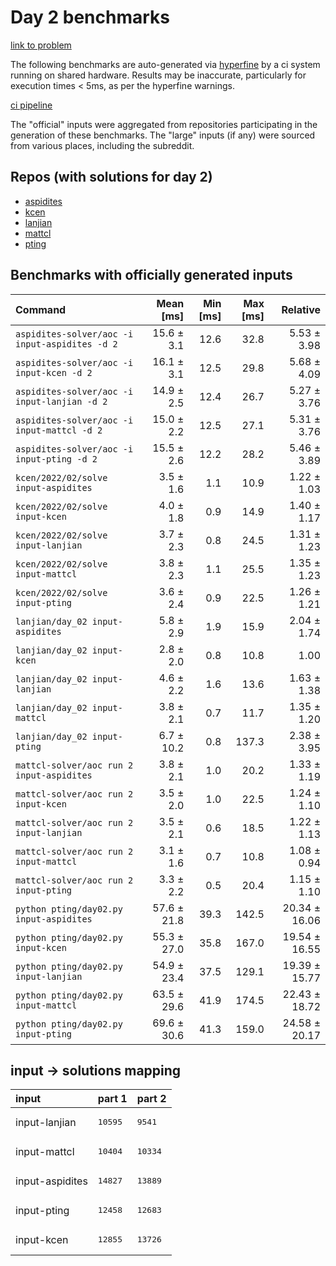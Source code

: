 # Day 2 benchmarks

[link to problem](http://adventofcode.com/2022/day/2)

The following benchmarks are auto-generated via [hyperfine](https://github.com/sharkdp/hyperfine) by a ci system running on shared hardware. Results may be inaccurate, particularly for execution times < 5ms, as per the hyperfine warnings.

[ci pipeline](http://ci.papercode.net:8080/teams/aoc2022/pipelines/aoc-compare-2022)

The "official" inputs were aggregated from repositories participating in the generation of these benchmarks. The "large" inputs (if any) were sourced from various places, including the subreddit.

## Repos (with solutions for day 2)


- [aspidites](https://github.com/aspidites/aoc2022)
- [kcen](https://github.com/kcen/AdventOfCode)
- [lanjian](https://github.com/LanJian/aoc-2022)
- [mattcl](https://github.com/mattcl/aoc2022)
- [pting](https://github.com/pting/aoc2022)

## Benchmarks with officially generated inputs
| Command | Mean [ms] | Min [ms] | Max [ms] | Relative |
|:---|---:|---:|---:|---:|
| `aspidites-solver/aoc -i input-aspidites -d 2` | 15.6 ± 3.1 | 12.6 | 32.8 | 5.53 ± 3.98 |
| `aspidites-solver/aoc -i input-kcen -d 2` | 16.1 ± 3.1 | 12.5 | 29.8 | 5.68 ± 4.09 |
| `aspidites-solver/aoc -i input-lanjian -d 2` | 14.9 ± 2.5 | 12.4 | 26.7 | 5.27 ± 3.76 |
| `aspidites-solver/aoc -i input-mattcl -d 2` | 15.0 ± 2.2 | 12.5 | 27.1 | 5.31 ± 3.76 |
| `aspidites-solver/aoc -i input-pting -d 2` | 15.5 ± 2.6 | 12.2 | 28.2 | 5.46 ± 3.89 |
| `kcen/2022/02/solve input-aspidites` | 3.5 ± 1.6 | 1.1 | 10.9 | 1.22 ± 1.03 |
| `kcen/2022/02/solve input-kcen` | 4.0 ± 1.8 | 0.9 | 14.9 | 1.40 ± 1.17 |
| `kcen/2022/02/solve input-lanjian` | 3.7 ± 2.3 | 0.8 | 24.5 | 1.31 ± 1.23 |
| `kcen/2022/02/solve input-mattcl` | 3.8 ± 2.3 | 1.1 | 25.5 | 1.35 ± 1.23 |
| `kcen/2022/02/solve input-pting` | 3.6 ± 2.4 | 0.9 | 22.5 | 1.26 ± 1.21 |
| `lanjian/day_02 input-aspidites` | 5.8 ± 2.9 | 1.9 | 15.9 | 2.04 ± 1.74 |
| `lanjian/day_02 input-kcen` | 2.8 ± 2.0 | 0.8 | 10.8 | 1.00 |
| `lanjian/day_02 input-lanjian` | 4.6 ± 2.2 | 1.6 | 13.6 | 1.63 ± 1.38 |
| `lanjian/day_02 input-mattcl` | 3.8 ± 2.1 | 0.7 | 11.7 | 1.35 ± 1.20 |
| `lanjian/day_02 input-pting` | 6.7 ± 10.2 | 0.8 | 137.3 | 2.38 ± 3.95 |
| `mattcl-solver/aoc run 2 input-aspidites` | 3.8 ± 2.1 | 1.0 | 20.2 | 1.33 ± 1.19 |
| `mattcl-solver/aoc run 2 input-kcen` | 3.5 ± 2.0 | 1.0 | 22.5 | 1.24 ± 1.10 |
| `mattcl-solver/aoc run 2 input-lanjian` | 3.5 ± 2.1 | 0.6 | 18.5 | 1.22 ± 1.13 |
| `mattcl-solver/aoc run 2 input-mattcl` | 3.1 ± 1.6 | 0.7 | 10.8 | 1.08 ± 0.94 |
| `mattcl-solver/aoc run 2 input-pting` | 3.3 ± 2.2 | 0.5 | 20.4 | 1.15 ± 1.10 |
| `python pting/day02.py input-aspidites` | 57.6 ± 21.8 | 39.3 | 142.5 | 20.34 ± 16.06 |
| `python pting/day02.py input-kcen` | 55.3 ± 27.0 | 35.8 | 167.0 | 19.54 ± 16.55 |
| `python pting/day02.py input-lanjian` | 54.9 ± 23.4 | 37.5 | 129.1 | 19.39 ± 15.77 |
| `python pting/day02.py input-mattcl` | 63.5 ± 29.6 | 41.9 | 174.5 | 22.43 ± 18.72 |
| `python pting/day02.py input-pting` | 69.6 ± 30.6 | 41.3 | 159.0 | 24.58 ± 20.17 |

## input -> solutions mapping
|input|part 1|part 2|
|:---|:---|:---|
|input-lanjian|<pre>10595</pre>|<pre>9541</pre>|
|input-mattcl|<pre>10404</pre>|<pre>10334</pre>|
|input-aspidites|<pre>14827</pre>|<pre>13889</pre>|
|input-pting|<pre>12458</pre>|<pre>12683</pre>|
|input-kcen|<pre>12855</pre>|<pre>13726</pre>|
